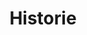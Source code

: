 ---
layout: "pages/history.njk"

title: 'Historie'
description: 'Objevte fascinující historii Chateau Orlice – od středověké tvrze po elegantní hotel, kde se minulost snoubí s pohodlím současnosti.'
permalink: 'cs/historie/'

eleventyNavigation:
  key: Historie
  order: 450


landing:
  breadcrumbsHome: Domů
  breadcrumbsCurrent: Historie

  heading: Historie

  mouseIconAlt: Ikona počítačové myši

  imageUrl: /assets/images/history/tvrz-orlice.jpg
  imageAtl: Dvůr Chateau Orlice s historickým kočárem


history:
  topper: Historie
  heading: Po stopách času v&nbsp;Chateau Orlice

  imageUrl: /assets/images/history/tvrz-orlice-2.jpg
  imageAlt: Dvůr Chateau Orlice s historickým kočárem

  paragraphs:
    - text: Počátky osídlení Orlice sahají do 13. století. Roku 1257 věnoval král Přemysl Otakar II. zdejší pozemky pánům z Olešné, družiníkům Kojaty z Hrabišic. Ti si vybrali zalesněné návrší nad řekou, odkud byl výhled na ves Kunčice a kde v blízkosti vedla Královská obchodní cesta spojující vnitrozemí s pohraničím. Podle dravých ptáků, kteří zde hnízdili, získalo místo své jméno – Orlice.

    - text: První dřevěná tvrz byla brzy nahrazena kamennou stavbou s dvoumetrovou hradbou a prostornými sklepy na zásoby. Z této doby se zachovalo jen málo zpráv, první písemná zmínka pochází z roku 1361, kdy je uváděn Ivan z Orlice, patron místního kostela.

    - text: V průběhu staletí se na tvrzi vystřídalo několik šlechtických rodů. Významnou stopu zde zanechali Strachotové z Orlice, kteří v 16. století vedle staré gotické tvrze postavili renesanční zámek. Bílá fasáda se sgrafity s figurálními motivy byla na svou dobu v kraji nevídaná. Po smrti Jana Strachoty přešlo panství na rod Sudů z Řeneč, kteří stavbu rozšířili o nové obytné křídlo a přistavěli kamenné patro na západní straně. Na jižní stěně zámku se tehdy objevil alianční erb Petra Sudy a jeho manželky Doroty z Lipan.

    - text: V 17. století se tvrz stala majetkem Vitanovských z Vlčkovic. Mladá Dorota Anna Sudová se provdala za Adama Mikuláše Vitanovského, a roku 1650 rodina přesunula své sídlo na sousední panství Kyšperk (dnešní Letohrad). Tím končí šlechtická éra Orlice – zámek se proměnil v hospodářský dvůr, který se nejvíce rozšířil kolem roku 1815.

    - text: "Následující staletí přinesla pestré využití: v budově fungoval pivovar, sklad obilí a brambor, tkalcovna, truhlárna, nemocnice, byty i autodílna. Historická tvrz tak postupně ztratila svůj původní vzhled, ale její jádro zůstalo zachováno."
---